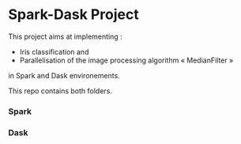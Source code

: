 # Spark-Dask Project

This project aims at implementing :
- Iris classification and 
- Parallelisation of the image processing algorithm « MedianFilter »

in Spark and Dask environements.

This repo contains both folders.

### Spark



### Dask
